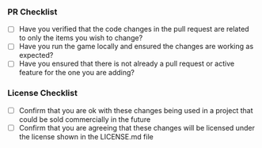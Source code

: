<!-- You can remove any parts of this template that do not apply to your changes -->

### PR Checklist

* [ ] Have you verified that the code changes in the pull request are related to only the items you wish to change?
* [ ] Have you run the game locally and ensured the changes are working as expected?
* [ ] Have you ensured that there is not already a pull request or active feature for the one you are adding?

### License Checklist

* [ ] Confirm that you are ok with these changes being used in a project that could be sold commercially in the future
* [ ] Confirm that you are agreeing that these changes will be licensed under the license shown in the LICENSE.md file
